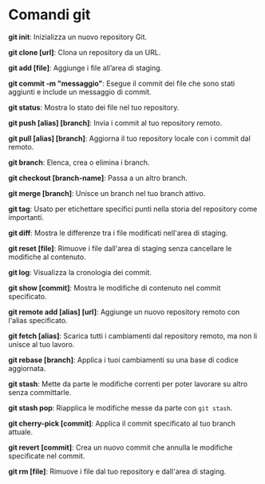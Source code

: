 # Comandi git

**git init**: Inizializza un nuovo repository Git.

**git clone [url]**: Clona un repository da un URL.

**git add [file]**: Aggiunge i file all’area di staging.

**git commit -m "messaggio"**: Esegue il commit dei file che sono stati aggiunti e include un messaggio di commit.

**git status**: Mostra lo stato dei file nel tuo repository.

**git push [alias] [branch]**: Invia i commit al tuo repository remoto.

**git pull [alias] [branch]**: Aggiorna il tuo repository locale con i commit dal remoto.

**git branch**: Elenca, crea o elimina i branch.

**git checkout [branch-name]**: Passa a un altro branch.

**git merge [branch]**: Unisce un branch nel tuo branch attivo.

**git tag**: Usato per etichettare specifici punti nella storia del repository come importanti.

**git diff**: Mostra le differenze tra i file modificati nell'area di staging.

**git reset [file]**: Rimuove i file dall'area di staging senza cancellare le modifiche al contenuto.

**git log**: Visualizza la cronologia dei commit.

**git show [commit]**: Mostra le modifiche di contenuto nel commit specificato.

**git remote add [alias] [url]**: Aggiunge un nuovo repository remoto con l'alias specificato.

**git fetch [alias]**: Scarica tutti i cambiamenti dal repository remoto, ma non li unisce al tuo lavoro.

**git rebase [branch]**: Applica i tuoi cambiamenti su una base di codice aggiornata.

**git stash**: Mette da parte le modifiche correnti per poter lavorare su altro senza committarle.

**git stash pop**: Riapplica le modifiche messe da parte con `git stash`.

**git cherry-pick [commit]**: Applica il commit specificato al tuo branch attuale.

**git revert [commit]**: Crea un nuovo commit che annulla le modifiche specificate nel commit.

**git rm [file]**: Rimuove i file dal tuo repository e dall'area di staging.
